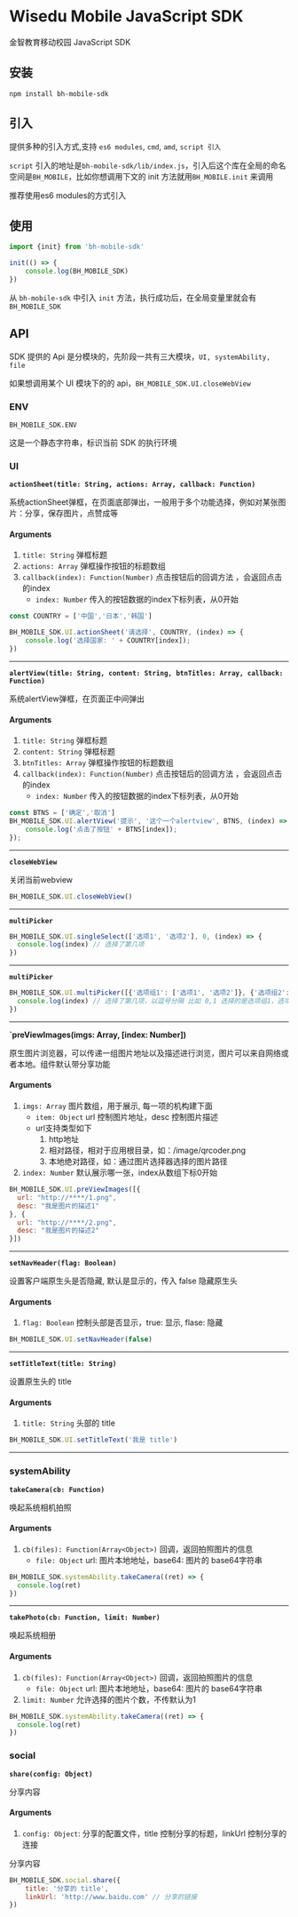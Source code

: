 # Wisedu Mobile JavaScript SDK

金智教育移动校园 JavaScript SDK

## 安装

```
npm install bh-mobile-sdk
```

## 引入

提供多种的引入方式,支持 `es6 modules`, `cmd`, `amd`, `script 引入`

`script` 引入的地址是`bh-mobile-sdk/lib/index.js`，引入后这个库在全局的命名空间是`BH_MOBILE`，比如你想调用下文的 init 方法就用`BH_MOBILE.init` 来调用

推荐使用es6 modules的方式引入

## 使用

```javascript
import {init} from 'bh-mobile-sdk'

init(() => {
    console.log(BH_MOBILE_SDK)
})
```

从 `bh-mobile-sdk` 中引入 `init` 方法，执行成功后，在全局变量里就会有 `BH_MOBILE_SDK`

## API

SDK 提供的 Api 是分模块的，先阶段一共有三大模块，`UI, systemAbility, file`

如果想调用某个 UI 模块下的的 api，`BH_MOBILE_SDK.UI.closeWebView`

### ENV

`BH_MOBILE_SDK.ENV`

这是一个静态字符串，标识当前 SDK 的执行环境

### UI

**`actionSheet(title: String, actions: Array, callback: Function)`**

系统actionSheet弹框，在页面底部弹出，一般用于多个功能选择，例如对某张图片：分享，保存图片，点赞成等

#### Arguments

1. `title: String` 弹框标题
2. `actions: Array` 弹框操作按钮的标题数组
3. `callback(index): Function(Number)` 点击按钮后的回调方法 ，会返回点击的index
    * `index: Number` 传入的按钮数据的index下标列表，从0开始

```javascript
const COUNTRY = ['中国','日本','韩国']

BH_MOBILE_SDK.UI.actionSheet('请选择', COUNTRY, (index) => {
    console.log('选择国家: ' + COUNTRY[index]);
})
```

---

**`alertView(title: String, content: String, btnTitles: Array, callback: Function)`**

系统alertView弹框，在页面正中间弹出

#### Arguments

1. `title: String` 弹框标题
2. `content: String` 弹框标题
3. `btnTitles: Array` 弹框操作按钮的标题数组
4. `callback(index): Function(Number)` 点击按钮后的回调方法 ，会返回点击的index
    * `index: Number` 传入的按钮数据的index下标列表，从0开始

```javascript
const BTNS = ['确定','取消']
BH_MOBILE_SDK.UI.alertView('提示', '这个一个alertview', BTNS, (index) => {
    console.log('点击了按钮' + BTNS[index]);
});
```

---

**`closeWebView`**

关闭当前webview

```javascript
BH_MOBILE_SDK.UI.closeWebView()
```

---

**`multiPicker`**

```javascript
BH_MOBILE_SDK.UI.singleSelect(['选项1', '选项2'], 0, (index) => {
  console.log(index) // 选择了第几项
})
```
---


**`multiPicker`**

```javascript
BH_MOBILE_SDK.UI.multiPicker([{'选项组1': ['选项1', '选项2']}, {'选项组2': ['选项1', '选项2']}], (index) => {
  console.log(index) // 选择了第几项，以逗号分隔 比如 0,1 选择的是选项组1，选项2
})
```
---

**`preViewImages(imgs: Array, [index: Number])**

原生图片浏览器，可以传递一组图片地址以及描述进行浏览，图片可以来自网络或者本地。组件默认带分享功能

#### Arguments

1. `imgs: Array` 图片数组，用于展示, 每一项的机构建下面
    * `item: Object` url 控制图片地址，desc 控制图片描述
    * url支持类型如下
        1. http地址
        2. 相对路径，相对于应用根目录，如：/image/qrcoder.png
        3. 本地绝对路径，如：通过图片选择器选择的图片路径
2. `index: Number` 默认展示哪一张，index从数组下标0开始

```javascript
BH_MOBILE_SDK.UI.preViewImages([{
  url: "http://****/1.png",
  desc: "我是图片的描述1"
}, {
  url: "http://****/2.png",
  desc: "我是图片的描述2"
}])
```

---

**`setNavHeader(flag: Boolean)`**

设置客户端原生头是否隐藏, 默认是显示的，传入 false 隐藏原生头

#### Arguments

1. `flag: Boolean` 控制头部是否显示，true: 显示, flase: 隐藏

```javascript
BH_MOBILE_SDK.UI.setNavHeader(false)
```

---

**`setTitleText(title: String)`**

设置原生头的 title

#### Arguments

1. `title: String` 头部的 title

```javascript
BH_MOBILE_SDK.UI.setTitleText('我是 title')
```

---

### systemAbility

**`takeCamera(cb: Function)`**

唤起系统相机拍照

#### Arguments

1. `cb(files): Function(Array<Object>)` 回调，返回拍照图片的信息
    * `file: Object` url: 图片本地地址，base64: 图片的 base64字符串

```javascript
BH_MOBILE_SDK.systemAbility.takeCamera((ret) => {
  console.log(ret)
})
```
---

**`takePhoto(cb: Function, limit: Number)`**

唤起系统相册

#### Arguments

1. `cb(files): Function(Array<Object>)` 回调，返回拍照图片的信息
    * `file: Object` url: 图片本地地址，base64: 图片的 base64字符串
2. `limit: Number` 允许选择的图片个数，不传默认为1

```javascript
BH_MOBILE_SDK.systemAbility.takeCamera((ret) => {
  console.log(ret)
})
```

### social

**`share(config: Object)`**

分享内容

#### Arguments

1. `config: Object`: 分享的配置文件，title 控制分享的标题，linkUrl 控制分享的连接

分享内容

```javascript
BH_MOBILE_SDK.social.share({
    title: '分享的 title',
    linkUrl: 'http://www.baidu.com' // 分享的链接
})
```
